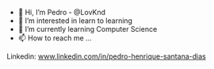 - 👋 Hi, I’m Pedro - @LovKnd
- 👀 I’m interested in learn to learning
- 🌱 I’m currently learning Computer Science
- 📫 How to reach me ...

Linkedin: www.linkedin.com/in/pedro-henrique-santana-dias
